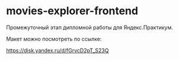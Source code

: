 # movies-explorer-frontend

Промежуточный этап дипломной работы для Яндекс.Практикум.

Макет можно посмотреть по ссылке:

https://disk.yandex.ru/d/fGrvcD2pT_S23Q

